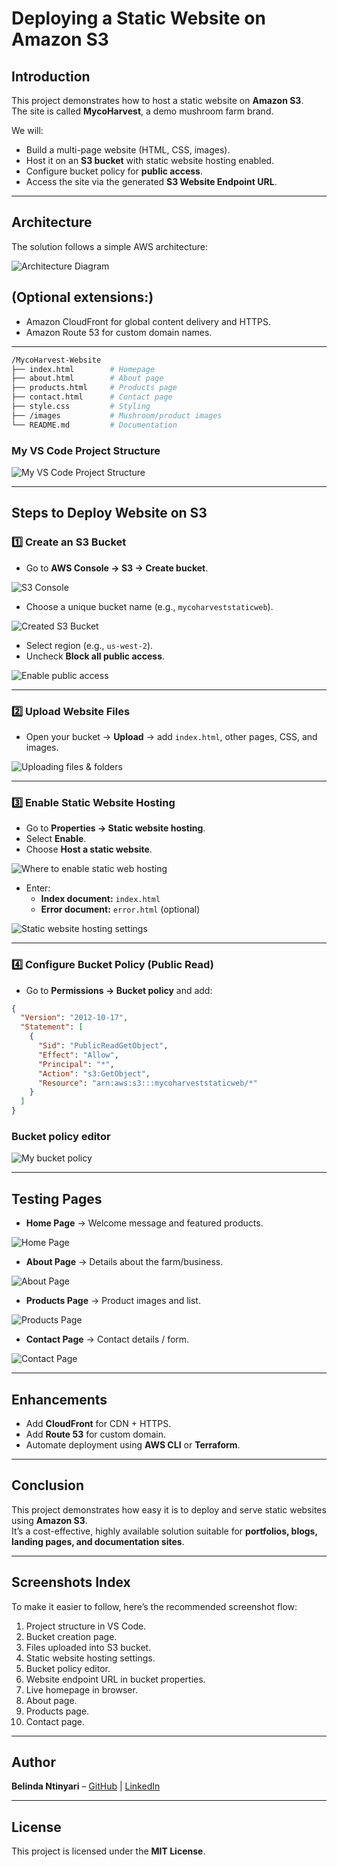 # Deploying a Static Website on Amazon S3

## Introduction

This project demonstrates how to host a static website on **Amazon S3**.  
The site is called **MycoHarvest**, a demo mushroom farm brand.

We will:

- Build a multi-page website (HTML, CSS, images).  
- Host it on an **S3 bucket** with static website hosting enabled.  
- Configure bucket policy for **public access**.  
- Access the site via the generated **S3 Website Endpoint URL**.  

---

## Architecture

The solution follows a simple AWS architecture:

![Architecture Diagram](images/s3architecture.png) <!-- Add your architecture screenshot here -->
## (Optional extensions:)

- Amazon CloudFront for global content delivery and HTTPS.  
- Amazon Route 53 for custom domain names.  

---

```bash
/MycoHarvest-Website
├── index.html        # Homepage
├── about.html        # About page
├── products.html     # Products page
├── contact.html      # Contact page
├── style.css         # Styling
├── /images           # Mushroom/product images
└── README.md         # Documentation
```
### My VS Code Project Structure

![My VS Code Project Structure](images/vscodeprojectstructure.jpg)

---

## Steps to Deploy Website on S3

### 1️⃣ Create an S3 Bucket
- Go to **AWS Console → S3 → Create bucket**. 

![S3 Console](images/s3consolepage.jpg) 

- Choose a unique bucket name (e.g., `mycoharveststaticweb`).  

![Created S3 Bucket](images/createds3bucket.jpg)

- Select region (e.g., `us-west-2`).  
- Uncheck **Block all public access**.  

![Enable public access](images/disabledpublicaccess.jpg)

---

### 2️⃣ Upload Website Files
- Open your bucket → **Upload** → add `index.html`, other pages, CSS, and images. 

![Uploading files & folders](images/uploadingfiles&folders.jpg)

---

### 3️⃣ Enable Static Website Hosting
- Go to **Properties → Static website hosting**.  
- Select **Enable**.  
- Choose **Host a static website**.  

![Where to enable static web hosting](images/wheretoenablestaticwebhosting.jpg)

- Enter:  
  - **Index document:** `index.html`  
  - **Error document:** `error.html` (optional) 

![Static website hosting settings](images/enablingstaticwebhosting.jpg)  

---

### 4️⃣ Configure Bucket Policy (Public Read)
- Go to **Permissions → Bucket policy** and add:  

```json
{
  "Version": "2012-10-17",
  "Statement": [
    {
      "Sid": "PublicReadGetObject",
      "Effect": "Allow",
      "Principal": "*",
      "Action": "s3:GetObject",
      "Resource": "arn:aws:s3:::mycoharveststaticweb/*"
    }
  ]
}
```
### Bucket policy editor

![My bucket policy](images/createabucketpolicy.jpg)

---

## Testing Pages

- **Home Page** → Welcome message and featured products. 

![Home Page](images/myrenderedhomepage.jpg)

- **About Page** → Details about the farm/business.  

![About Page](images/aboutuspage.jpg)

- **Products Page** → Product images and list. 

![Products Page](images/productspage.jpg)

- **Contact Page** → Contact details / form.

![Contact Page](images/contactuspage.jpg)

---

## Enhancements

- Add **CloudFront** for CDN + HTTPS.  
- Add **Route 53** for custom domain.  
- Automate deployment using **AWS CLI** or **Terraform**.  

---

## Conclusion

This project demonstrates how easy it is to deploy and serve static websites using **Amazon S3**.  
It’s a cost-effective, highly available solution suitable for **portfolios, blogs, landing pages, and documentation sites**.  

---

## Screenshots Index  <!--NB: I added this section just for fun -->

To make it easier to follow, here’s the recommended screenshot flow:

1. Project structure in VS Code.  
2. Bucket creation page.  
3. Files uploaded into S3 bucket.  
4. Static website hosting settings.  
5. Bucket policy editor.  
6. Website endpoint URL in bucket properties.  
7. Live homepage in browser.  
8. About page.  
9. Products page.  
10. Contact page. 

---

## Author
**Belinda Ntinyari** – [GitHub](https://github.com/Bel-94) | [LinkedIn](https://www.linkedin.com/in/belinda-ntinyari/)

---

## License
This project is licensed under the **MIT License**.

